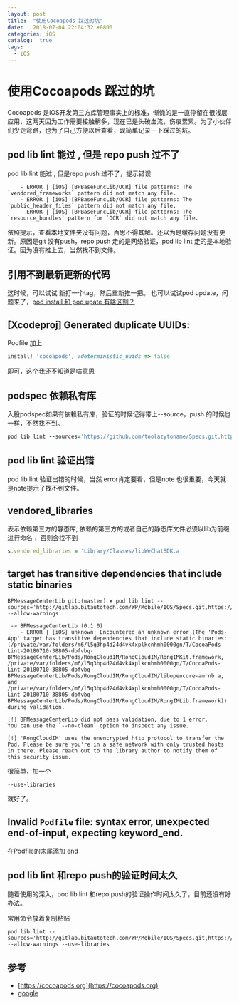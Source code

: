 ```yaml
---
layout: post
title:  "使用Cocoapods 踩过的坑"
date:   2018-07-04 22:04:32 +0800
categories: iOS
catalog:  true
tags:
  - iOS
---
```




# 使用Cocoapods 踩过的坑

Cocoapods 是iOS开发第三方库管理事实上的标准，惭愧的是一直停留在很浅层应用，这两天因为工作需要接触稍多，现在已是头破血流，伤痕累累。为了小伙伴们少走弯路，也为了自己方便以后查看，现简单记录一下踩过的坑。



## pod lib lint 能过 ,  但是 repo push 过不了

pod lib lint 能过 ,  但是repo push 过不了，提示错误

```shell
    - ERROR | [iOS] [BPBaseFuncLib/OCR] file patterns: The `vendored_frameworks` pattern did not match any file.  
    - ERROR | [iOS] [BPBaseFuncLib/OCR] file patterns: The `public_header_files` pattern did not match any file.
    - ERROR | [iOS] [BPBaseFuncLib/OCR] file patterns: The `resource_bundles` pattern for `OCR` did not match any file.
```
依照提示，查看本地文件夹没有问题，百思不得其解。还以为是缓存问题没有更新。原因是git 没有push，repo push 走的是网络验证，pod lib lint 走的是本地验证。因为没有推上去，当然找不到文件。

## 引用不到最新更新的代码

这时候，可以试试 新打一个tag，然后重新推一把。
也可以试试pod update，问题来了，[pod install 和 pod upate 有啥区别？](https://guides.cocoapods.org/using/pod-install-vs-update.html)


##  [Xcodeproj] Generated duplicate UUIDs:

Podfile 加上

~~~ruby
install! 'cocoapods', :deterministic_uuids => false

~~~
即可，这个我还不知道是啥意思

## podspec 依赖私有库

入股podspec如果有依赖私有库，验证的时候记得带上--source，push 的时候也一样，不然找不到。

~~~ruby
pod lib lint --sources='https://github.com/toolazytoname/Specs.git,https://github.com/CocoaPods/Specs.git' --allow-warnings

~~~

## pod lib lint 验证出错

pod lib lint 验证出错的时候，当然 error肯定要看，但是note 也很重要，今天就是note提示了找不到文件。


## vendored_libraries

表示依赖第三方的静态库, 依赖的第三方的或者自己的静态库文件必须以lib为前缀进行命名 ，否则会找不到

~~~ruby
s.vendored_libraries = 'Library/Classes/libWeChatSDK.a'
~~~



## target has transitive dependencies that include static binaries



~~~shell
BPMessageCenterLib git:(master) ✗ pod lib lint --sources='http://gitlab.bitautotech.com/WP/Mobile/IOS/Specs.git,https://github.com/CocoaPods/Specs.git' --allow-warnings

 -> BPMessageCenterLib (0.1.0)
    - ERROR | [iOS] unknown: Encountered an unknown error (The 'Pods-App' target has transitive dependencies that include static binaries: (/private/var/folders/m6/l5q3hp4d24d4vk4xplkcnhmh0000gn/T/CocoaPods-Lint-20180710-38805-dbfvbq-BPMessageCenterLib/Pods/RongCloudIM/RongCloudIM/RongIMKit.framework, /private/var/folders/m6/l5q3hp4d24d4vk4xplkcnhmh0000gn/T/CocoaPods-Lint-20180710-38805-dbfvbq-BPMessageCenterLib/Pods/RongCloudIM/RongCloudIM/libopencore-amrnb.a, and /private/var/folders/m6/l5q3hp4d24d4vk4xplkcnhmh0000gn/T/CocoaPods-Lint-20180710-38805-dbfvbq-BPMessageCenterLib/Pods/RongCloudIM/RongCloudIM/RongIMLib.framework)) during validation.

[!] BPMessageCenterLib did not pass validation, due to 1 error.
You can use the `--no-clean` option to inspect any issue.

[!] 'RongCloudIM' uses the unencrypted http protocol to transfer the Pod. Please be sure you're in a safe network with only trusted hosts in there. Please reach out to the library author to notify them of this security issue.
~~~



很简单，加一个

~~~shell
--use-libraries
~~~

就好了。

## Invalid `Podfile` file: syntax error, unexpected end-of-input, expecting keyword_end.

在Podfile的末尾添加 end



## pod lib lint  和repo push的验证时间太久

随着使用的深入，pod lib lint  和repo push的验证操作时间太久了，目前还没有好办法。



常用命令放着复制粘贴

~~~shell
pod lib lint --sources='http://gitlab.bitautotech.com/WP/Mobile/IOS/Specs.git,https://github.com/CocoaPods/Specs.git' --allow-warnings --use-libraries
~~~




## 参考

* [https://cocoapods.org](https://cocoapods.org)
* [google](https://www.google.com/) 
